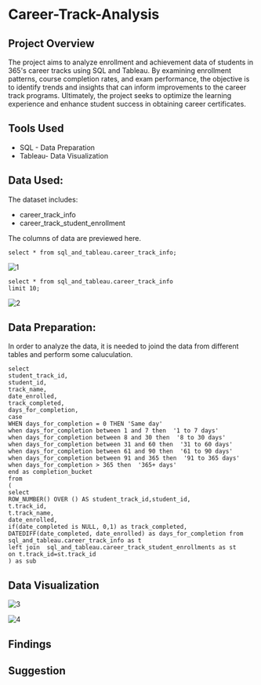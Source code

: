 # Career-Track-Analysis
## Project Overview
The project aims to analyze enrollment and achievement data of students in 365's career tracks using SQL and Tableau. By examining enrollment patterns, course completion rates, and exam performance, the objective is to identify trends and insights that can inform improvements to the career track programs. Ultimately, the project seeks to optimize the learning experience and enhance student success in obtaining career certificates.

## Tools Used
- SQL - Data Preparation
- Tableau- Data Visualization

## Data Used:
The dataset includes:
- career_track_info
- career_track_student_enrollment
  
The columns of data are previewed here.
  
  ``` {sql}
  select * from sql_and_tableau.career_track_info;
  ```
  ![1](https://github.com/alinah1214/Career-Track-Analysis/assets/149886043/0c39d575-cdc1-4550-af08-4d7d182c138f)

  ``` {sql}
  select * from sql_and_tableau.career_track_info
  limit 10;
  ```
  
![2](https://github.com/alinah1214/Career-Track-Analysis/assets/149886043/30354671-6490-4cf2-994d-c316a0600932)


## Data Preparation:
In order to analyze the data, it is needed to joind the data from different tables and perform some caluculation.

  ``` {sql}
  select
student_track_id,
student_id,
track_name,
date_enrolled,
track_completed,
days_for_completion,
 case
WHEN days_for_completion = 0 THEN 'Same day' 
when days_for_completion between 1 and 7 then  '1 to 7 days'
when days_for_completion between 8 and 30 then  '8 to 30 days'
when days_for_completion between 31 and 60 then  '31 to 60 days'
when days_for_completion between 61 and 90 then  '61 to 90 days'
when days_for_completion between 91 and 365 then  '91 to 365 days'
when days_for_completion > 365 then  '365+ days'
end as completion_bucket
 from 
(
select
ROW_NUMBER() OVER () AS student_track_id,student_id,
 t.track_id,
 t.track_name,
date_enrolled,
if(date_completed is NULL, 0,1) as track_completed,
DATEDIFF(date_completed, date_enrolled) as days_for_completion from sql_and_tableau.career_track_info as t 
left join  sql_and_tableau.career_track_student_enrollments as st
on t.track_id=st.track_id
) as sub
  ```

## Data Visualization

![3](https://github.com/alinah1214/Career-Track-Analysis/assets/149886043/47ae74a3-1adf-4ea8-bf3b-c4cac5ba972f)


![4](https://github.com/alinah1214/Career-Track-Analysis/assets/149886043/0c28f3ce-d173-4504-a312-e51fa846c374)

## Findings


## Suggestion








  

